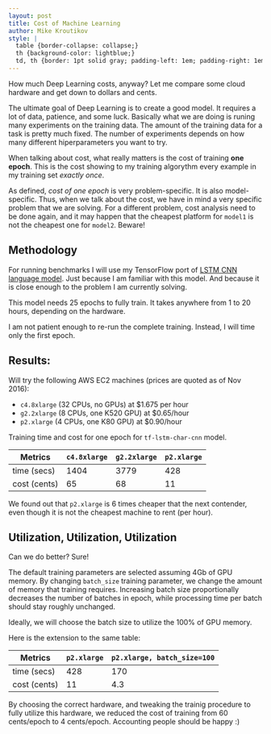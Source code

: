 ```yaml
---
layout: post
title: Cost of Machine Learning
author: Mike Kroutikov
style: |
  table {border-collapse: collapse;}
  th {background-color: lightblue;}
  td, th {border: 1pt solid gray; padding-left: 1em; padding-right: 1em;}
---
```


How much Deep Learning costs, anyway? Let me compare some cloud hardware and get down to dollars and cents.

The ultimate goal of Deep Learning is to create a good model. It requires a lot of data, patience, and some luck.
Basically what we are doing is runing many experiments on the training data. The amount of the training data for
a task is
pretty much fixed. The number of experiments depends on how many different hiperparameters you want to try.

When talking about cost, what really matters is the cost of training **one epoch**. This is the cost showing to
my training algorythm every example in my training set *exactly once*.

As defined, *cost of one epoch* is very problem-specific. It is also model-specific. Thus, when we talk about the cost,
we have in mind a very specific problem that we are solving. For a different problem, cost analysis need to be done
again, and it may happen that the cheapest platform for `model1` is not the cheapest one for `model2`. Beware!

## Methodology
For running benchmarks I will use my TensorFlow port of
[LSTM CNN language model](https://github/com/mkroutikov/tf-lstm-char-cnn). Just because I am familiar with this model.
And because it is close enough to the problem I am currently solving.

This model needs 25 epochs to fully train. It takes anywhere from 1 to 20 hours, depending on the hardware.

I am not patient enough to re-run the complete training. Instead, I will time only the first epoch.

## Results:

Will try the following AWS EC2 machines (prices are quoted as of Nov 2016):

* `c4.8xlarge` (32 CPUs, no GPUs) at $1.675 per hour
* `g2.2xlarge` (8 CPUs, one K520 GPU) at $0.65/hour
* `p2.xlarge`  (4 CPUs, one K80 GPU) at $0.90/hour

Training time and cost for one epoch for `tf-lstm-char-cnn` model.

| Metrics       | `c4.8xlarge` | `g2.2xlarge` | `p2.xlarge` |
|---------------|--------------|--------------|-------------|
| time (secs)   | 1404         | 3779         | 428         |
| cost (cents)  |   65         |   68         | 11          |

We found out that `p2.xlarge` is 6 times cheaper that the next contender, even though it is not the cheapest machine
to rent (per hour).

## Utilization, Utilization, Utilization

Can we do better? Sure!

The default training parameters are selected assuming 4Gb of GPU memory. By changing `batch_size` training
parameter, we change
the amount of memory that training requires.
Increasing batch size proportionally decreases the number of batches in epoch, while
processing time per batch should stay roughly unchanged.

Ideally, we will choose the batch size to utilize the 100% of GPU
memory.

Here is the extension to the same table:

| Metrics       | `p2.xlarge` | `p2.xlarge, batch_size=100` |
|---------------|-------------|-----------------------------|
| time (secs)   | 428         | 170                         |
| cost (cents)  | 11          | 4.3                         |

By choosing the correct hardware, and tweaking the trainig procedure 
to fully utilize this hardware, we reduced the cost of training
from 60 cents/epoch to 4 cents/epoch. Accounting people should be happy :)
